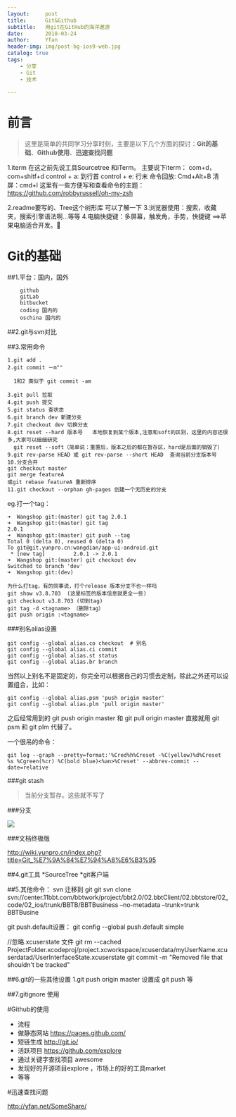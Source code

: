 ```yaml
---
layout:     post
title:      Git&Github
subtitle:   用git在GitHub的海洋遨游
date:       2018-03-24
author:     Yfan
header-img: img/post-bg-ios9-web.jpg
catalog: true
tags:
    - 分享
    - Git
    - 技术
    
---
```


前言
===
>这里是简单的共同学习分享时刻，主要是以下几个方面的探讨：**Git的基础**、**Github使用**、**迅速查找问题**

1.iterm
在这之前先说工具Sourcetree 和iTerm。
主要说下iterm：
com+d，com+shitf+d
control + a: 到行首
control + e: 行末
命令回放: Cmd+Alt+B
清屏：cmd+l
这里有一些方便写和查看命令的主题：<https://github.com/robbyrussell/oh-my-zsh>

2.readme要写的、Tree这个树形库 可以了解一下
3.浏览器使用：搜索，收藏夹，搜索引擎语法啊...等等
4.电脑快捷键：多屏幕，触发角，手势，快捷键   ==>苹果电脑适合开发。🙂

# Git的基础


##1.平台：国内，国外
 
 		github
		gitLab
		bitbucket
		coding 国内的
		oschina 国内的
		

##2.git与svn对比
 	
##3.常用命令

```
1.git add .
2.git commit －m""

  1和2 类似于 git commit -am

3.git pull 拉取
4.git push 提交
5.git status 查状态
6.git branch dev 新建分支
7.git checkout dev 切换分支
8.git reset --hard 版本号   本地恢复到某个版本,注意和soft的区别，这里的内容还很多,大家可以细细研究
  git reset --soft（简单说：重置后，版本之后的都在暂存区，hard是后面的销毁了）
9.git rev-parse HEAD 或 git rev-parse --short HEAD  查询当前分支版本号
10.分支合并
git checkout master
git merge featureA
或git rebase featureA 重新排序
11.git checkout --orphan gh-pages 创建一个无历史的分支

```
		
eg.打一个tag：
	
```
➜  Wangshop git:(master) git tag 2.0.1
➜  Wangshop git:(master) git tag
2.0.1
➜  Wangshop git:(master) git push --tag
Total 0 (delta 0), reused 0 (delta 0)
To git@git.yunpro.cn:wangdian/app-ui-android.git
 * [new tag]         2.0.1 -> 2.0.1
➜  Wangshop git:(master) git checkout dev
Switched to branch 'dev'
➜  Wangshop git:(dev)
```
```
为什么打tag，有的同事说，打个release 版本分支不也一样吗
git show v3.8.703  (这里标签的版本信息就更全一些)
git checkout v3.8.703 (切到tag)
git tag -d <tagname> （删除tag）
git push origin :<tagname>
```
	
	
###别名alias设置

	git config --global alias.co checkout  # 别名
	git config --global alias.ci commit
	git config --global alias.st status
	git config --global alias.br branch
  
当然以上别名不是固定的，你完全可以根据自己的习惯去定制，除此之外还可以设置组合，比如：

	git config --global alias.psm 'push origin master'
	git config --global alias.plm 'pull origin master'

之后经常用到的 git push origin master 和 git pull origin master 直接就用 git psm 和 git plm 代替了。

一个很吊的命令：

	git log --graph --pretty=format:'%Cred%h%Creset -%C(yellow)%d%Creset %s %Cgreen(%cr) %C(bold blue)<%an>%Creset' --abbrev-commit --date=relative 
	
	
###git stash

>当前分支暂存。这些就不写了

###分支


![](http://images2015.cnblogs.com/blog/747889/201610/747889-20161026183005062-1944621251.jpg)


###文档终极版
	
<http://wiki.yunpro.cn/index.php?title=Git_%E7%9A%84%E7%94%A8%E6%B3%95>

##4.git工具
 *SourceTree
 *git客户端


##5.其他命令：
svn 迁移到 git
    git svn clone svn://center.11bbt.com/bbtwork/project/bbt2.0/02.bbtClient/02.bbtstore/02_code/02_ios/trunk/BBTB/BBTBusiness –no-metadata –trunk=trunk BBTBusine

git push.default设置：
git config --global push.default simple

//忽略.xcuserstate 文件
git rm --cached ProjectFolder.xcodeproj/project.xcworkspace/xcuserdata/myUserName.xcuserdatad/UserInterfaceState.xcuserstate
git commit -m "Removed file that shouldn't be tracked"

##6.git的一些其他设置
1.git push origin master 设置成 git push 等

##7.gitignore 使用

#Github的使用

* 流程
* 做静态网站 <https://pages.github.com/>
* 短链生成 <http://git.io/>
* 活跃项目 <https://github.com/explore>
* 通过关键字查找项目 awesome
* 发现好的开源项目explore ，市场上的好的工具market
* 等等


#迅速查找问题

<http://yfan.net/SomeShare/>


